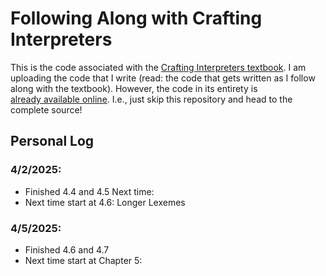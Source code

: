 # Following Along with Crafting Interpreters 

This is the code associated with the
[Crafting Interpreters textbook](https://craftinginterpreters.com/).
I am uploading the code that I write (read:
the code that gets written as I follow along with the textbook).
However, the code in its entirety is
[already available online](https://github.com/munificent/craftinginterpreters/tree/master).
I.e., just skip this repository and head to the complete source!

## Personal Log
### 4/2/2025:
 
- Finished 4.4 and 4.5 Next time:
- Next time start at 4.6:
  Longer Lexemes

### 4/5/2025:
 
- Finished 4.6 and 4.7
- Next time start at Chapter 5:
